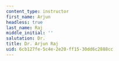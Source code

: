 ```yaml
---
content_type: instructor
first_name: Arjun
headless: true
last_name: Raj
middle_initial: ''
salutation: Dr.
title: Dr. Arjun Raj
uid: 6cb127fe-5c4e-2e20-ff15-30dd6c2888cc
---
```

